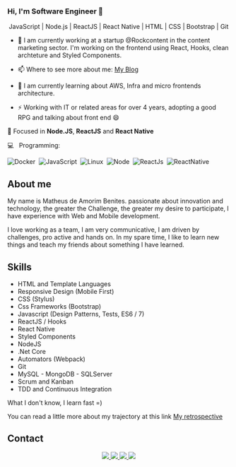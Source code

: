 ### Hi, I'm Software Engineer 👋


<p align="center">
  JavaScript | Node.js | ReactJS | React Native | HTML | CSS | Bootstrap | Git
</p>

- 🔭
I am currently working at a startup @Rockcontent in the content marketing sector.
I'm working on the frontend using React, Hooks, clean archteture and Styled Components.

- 📫 
Where to see more about me: [My Blog](https://papode.dev/)

- 🌱 
I am currently learning about AWS, Infra and micro frontends architecture.

- ⚡ 
Working with IT or related areas for over 4 years, adopting a good RPG and talking about front end 😄

🎯 Focused in <b>Node.JS</b>, <b>ReactJS</b> and <b>React Native</b>

💻  &nbsp; Programming: <br/>

![Docker](https://img.shields.io/badge/-Docker-099cec?style=flat&logoColor=fff&logo=docker)&nbsp;
![JavaScript](https://img.shields.io/badge/-JavaScript-FEAE32?style=flat&logoColor=fff&logo=javascript)&nbsp;
![Linux](https://img.shields.io/badge/-Linux-f2930d?style=flat&logoColor=fff&logo=linux)&nbsp;
![Node](https://img.shields.io/badge/-Node.js-5B9856?style=flat&logoColor=fff&logo=node.js)&nbsp;
![ReactJs](https://img.shields.io/badge/-React.js-18BCEE?style=flat&logoColor=fff&logo=react)&nbsp;
![ReactNative](https://img.shields.io/badge/-ReactNative.js-369?style=flat&logoColor=fff&logo=react-native)&nbsp;


## About me
My name is Matheus de Amorim Benites. passionate about innovation and technology, the greater the Challenge, the greater my desire to participate, I have experience with Web and Mobile development.

I love working as a team, I am very communicative, I am driven by challenges, pro active and hands on. In my spare time, I like to learn new things and teach my friends about something I have learned.

## Skills

- HTML and Template Languages
- Responsive Design (Mobile First)
- CSS (Stylus)
- Css Frameworks (Bootstrap)
- Javascript (Design Patterns, Tests, ES6 / 7)
- ReactJS / Hooks
- React Native
- Styled Components
- NodeJS
- .Net Core
- Automators (Webpack)
- Git
- MySQL - MongoDB - SQLServer
- Scrum and Kanban
- TDD and Continuous Integration


What I don't know, I learn fast =)

You can read a little more about my trajectory at this link [My retrospective](https://papode.dev/minha-retrospectiva-2019/)

## Contact
<p align="center">
    <!-- Badge - GitHub -->
  <a href="https://github.com/benits"  alt="Github" target="blank">
    <img src="https://img.shields.io/badge/-Github-000?style=flat-square&logo=Github&logoColor=white&link=https://github.com/benits">
  </a>

  <!-- Badge - LinkedIn -->
  <a href="https://www.linkedin.com/in/benites-amorim/"  alt="Linkedin" target="blank">
    <img src="https://img.shields.io/badge/-LinkedIn-blue?style=flat-square&logo=Linkedin&logoColor=white&link=https://www.linkedin.com/in/benites-amorim/">
  </a>

  <!-- Badge - Gmail -->
  <a href="mailto:benites.amorim@gmail.com"  alt="Email" target="blank">
    <img src="https://img.shields.io/badge/-Gmail-c14438?style=flat-square&logo=Gmail&logoColor=white&link=mailto:benites.amorim@gmail.com">
  </a>
  
   <!-- Badge - Gmail -->
<a href="https://web.whatsapp.com/send?phone=+5541989006487" alt="WhatsApp" target="blank">
    <img src="https://img.shields.io/badge/-WhatsApp-28A745?style=flat-square&logo=WhatsApp&logoColor=white" />
  </a>

</p>
